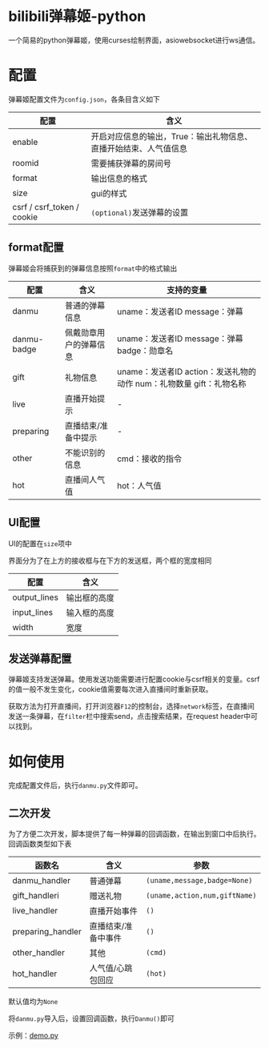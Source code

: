 # bilibili弹幕姬-python

一个简易的python弹幕姬，使用curses绘制界面，asiowebsocket进行ws通信。

# 配置

弹幕姬配置文件为`config.json`，各条目含义如下

|配置|含义|
|-|-|
|enable|开启对应信息的输出，True：输出礼物信息、直播开始结束、人气值信息|
|roomid|需要捕获弹幕的房间号|
|format|输出信息的格式|
|size|gui的样式|
|csrf / csrf_token / cookie|`(optional)`发送弹幕的设置|

## format配置

弹幕姬会将捕获到的弹幕信息按照`format`中的格式输出

|配置|含义|支持的变量|
|-|-|-|
|danmu|普通的弹幕信息|uname：发送者ID message：弹幕|
|danmu-badge|佩戴勋章用户的弹幕信息|uname：发送者ID message：弹幕 badge：勋章名|
|gift|礼物信息|uname：发送者ID action：发送礼物的动作 num：礼物数量 gift：礼物名称|
|live|直播开始提示| - |
|preparing|直播结束/准备中提示| - |
|other|不能识别的信息|cmd：接收的指令|
|hot|直播间人气值|hot：人气值|

## UI配置

UI的配置在`size`项中

界面分为了在上方的接收框与在下方的发送框，两个框的宽度相同

|配置|含义|
|-|-|
|output_lines|输出框的高度|
|input_lines|输入框的高度|
|width|宽度|

## 发送弹幕配置

弹幕姬支持发送弹幕。使用发送功能需要进行配置cookie与csrf相关的变量。csrf的值一般不发生变化，cookie值需要每次进入直播间时重新获取。

获取方法为打开直播间，打开浏览器`F12`的控制台，选择`network`标签，在直播间发送一条弹幕，在`filter`栏中搜索send，点击搜索结果，在request header中可以找到。

# 如何使用

完成配置文件后，执行`danmu.py`文件即可。

## 二次开发

为了方便二次开发，脚本提供了每一种弹幕的回调函数，在输出到窗口中后执行。回调函数类型如下表

|函数名|含义|参数|
|-|-|-|
|danmu_handler|普通弹幕|`(uname,message,badge=None)`|
|gift_handleri|赠送礼物|`(uname,action,num,giftName)`|
|live_handler|直播开始事件|`()`|
|preparing_handler|直播结束/准备中事件|`()`|
|other_handler|其他|`(cmd)`|
|hot_handler|人气值/心跳包回应|`(hot)`|

默认值均为`None`

将`danmu.py`导入后，设置回调函数，执行`Danmu()`即可

示例：[demo.py](https://github.com/NaviHX/pytools/blob/master/danmu/demo.py)
